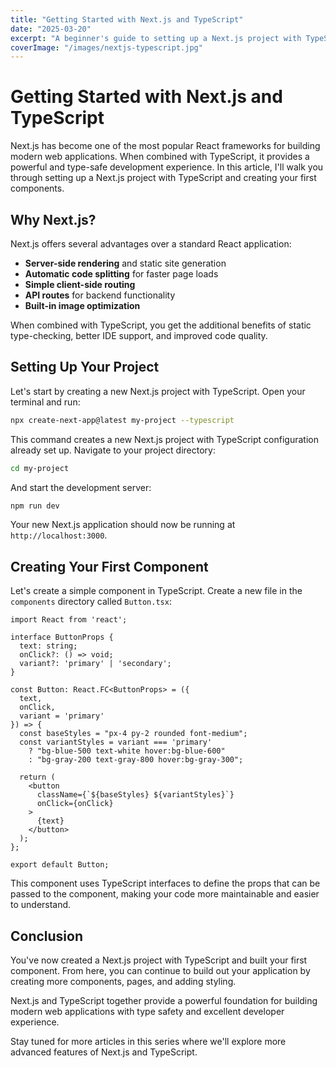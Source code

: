 ```yaml
---
title: "Getting Started with Next.js and TypeScript"
date: "2025-03-20"
excerpt: "A beginner's guide to setting up a Next.js project with TypeScript and building your first components."
coverImage: "/images/nextjs-typescript.jpg"
---
```


# Getting Started with Next.js and TypeScript

Next.js has become one of the most popular React frameworks for building modern web applications. When combined with TypeScript, it provides a powerful and type-safe development experience. In this article, I'll walk you through setting up a Next.js project with TypeScript and creating your first components.

## Why Next.js?

Next.js offers several advantages over a standard React application:

- **Server-side rendering** and static site generation
- **Automatic code splitting** for faster page loads
- **Simple client-side routing**
- **API routes** for backend functionality
- **Built-in image optimization**

When combined with TypeScript, you get the additional benefits of static type-checking, better IDE support, and improved code quality.

## Setting Up Your Project

Let's start by creating a new Next.js project with TypeScript. Open your terminal and run:

```bash
npx create-next-app@latest my-project --typescript
```

This command creates a new Next.js project with TypeScript configuration already set up. Navigate to your project directory:

```bash
cd my-project
```

And start the development server:

```bash
npm run dev
```

Your new Next.js application should now be running at `http://localhost:3000`.

## Creating Your First Component

Let's create a simple component in TypeScript. Create a new file in the `components` directory called `Button.tsx`:

```tsx
import React from 'react';

interface ButtonProps {
  text: string;
  onClick?: () => void;
  variant?: 'primary' | 'secondary';
}

const Button: React.FC<ButtonProps> = ({ 
  text, 
  onClick, 
  variant = 'primary' 
}) => {
  const baseStyles = "px-4 py-2 rounded font-medium";
  const variantStyles = variant === 'primary' 
    ? "bg-blue-500 text-white hover:bg-blue-600" 
    : "bg-gray-200 text-gray-800 hover:bg-gray-300";
  
  return (
    <button 
      className={`${baseStyles} ${variantStyles}`}
      onClick={onClick}
    >
      {text}
    </button>
  );
};

export default Button;
```

This component uses TypeScript interfaces to define the props that can be passed to the component, making your code more maintainable and easier to understand.

## Conclusion

You've now created a Next.js project with TypeScript and built your first component. From here, you can continue to build out your application by creating more components, pages, and adding styling.

Next.js and TypeScript together provide a powerful foundation for building modern web applications with type safety and excellent developer experience.

Stay tuned for more articles in this series where we'll explore more advanced features of Next.js and TypeScript.